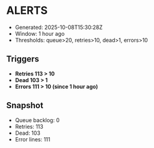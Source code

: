 # ALERTS

- Generated: 2025-10-08T15:30:28Z
- Window: 1 hour ago
- Thresholds: queue>20, retries>10, dead>1, errors>10

## Triggers
- **Retries 113 > 10**
- **Dead 103 > 1**
- **Errors 111 > 10 (since 1 hour ago)**

## Snapshot
- Queue backlog: 0
- Retries: 113
- Dead: 103
- Error lines: 111

